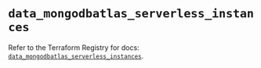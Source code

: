# `data_mongodbatlas_serverless_instances`

Refer to the Terraform Registry for docs: [`data_mongodbatlas_serverless_instances`](https://registry.terraform.io/providers/mongodb/mongodbatlas/1.17.1/docs/data-sources/serverless_instances).
